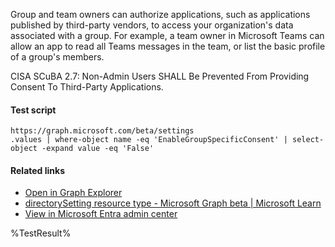 Group and team owners can authorize applications, such as applications published by third-party vendors, to access your organization's data associated with a group. For example, a team owner in Microsoft Teams can allow an app to read all Teams messages in the team, or list the basic profile of a group's members.

CISA SCuBA 2.7: Non-Admin Users SHALL Be Prevented From Providing Consent To Third-Party Applications.

#### Test script
```
https://graph.microsoft.com/beta/settings
.values | where-object name -eq 'EnableGroupSpecificConsent' | select-object -expand value -eq 'False'
```

#### Related links

- [Open in Graph Explorer](https://developer.microsoft.com/en-us/graph/graph-explorer?request=settings&method=GET&version=beta&GraphUrl=https://graph.microsoft.com)
- [directorySetting resource type - Microsoft Graph beta | Microsoft Learn](https://learn.microsoft.com/en-us/graph/api/resources/directorysetting)
- [View in Microsoft Entra admin center](https://portal.azure.com/#view/Microsoft_AAD_IAM/ConsentPoliciesMenuBlade/~/UserSettings)

<!--- Results --->
%TestResult%
